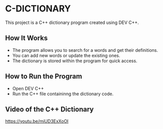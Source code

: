 # C-DICTIONARY

This project is a C++ dictionary program created using DEV C++.

## How It Works
- The program allows you to search for a words and get their definitions.
- You can add new words or update the existing ones.
- The dictionary is stored within the program for quick access.

## How to Run the Program
- Open DEV C++
- Run the C++ file containinng the dictionary code.

## Video of the C++ Dictionary 
https://youtu.be/miUD3ExXoOI
